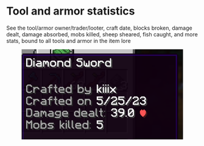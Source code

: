 # Tool and armor statistics

See the tool/armor owner/trader/looter, craft date, blocks broken, damage dealt, damage absorbed, mobs killed, sheep sheared, fish caught, and more stats, bound to all tools and armor in the item lore

<figure><img src="../../.gitbook/assets/image (13).png" alt=""><figcaption></figcaption></figure>
